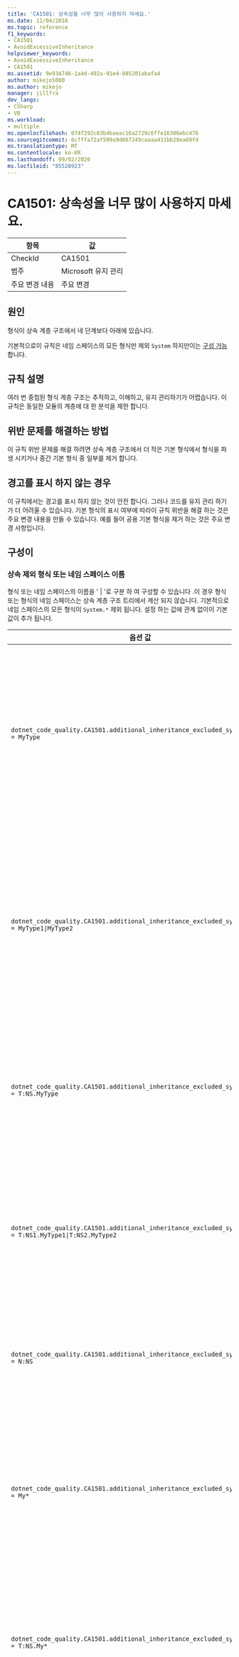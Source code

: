 ```yaml
---
title: 'CA1501: 상속성을 너무 많이 사용하지 마세요.'
ms.date: 11/04/2016
ms.topic: reference
f1_keywords:
- CA1501
- AvoidExcessiveInheritance
helpviewer_keywords:
- AvoidExcessiveInheritance
- CA1501
ms.assetid: 9e934746-1a4d-492a-91e4-085201abafa4
author: mikejo5000
ms.author: mikejo
manager: jillfra
dev_langs:
- CSharp
- VB
ms.workload:
- multiple
ms.openlocfilehash: 074f292c63b4baeac16a2729c6ffe16306ebc476
ms.sourcegitcommit: 6cfffa72af599a9d667249caaaa411bb28ea69fd
ms.translationtype: MT
ms.contentlocale: ko-KR
ms.lasthandoff: 09/02/2020
ms.locfileid: "85528923"
---
```

# <a name="ca1501-avoid-excessive-inheritance"></a>CA1501: 상속성을 너무 많이 사용하지 마세요.

|항목|값|
|-|-|
|CheckId|CA1501|
|범주|Microsoft 유지 관리|
|주요 변경 내용|주요 변경|

## <a name="cause"></a>원인

형식이 상속 계층 구조에서 네 단계보다 아래에 있습니다.

기본적으로이 규칙은 네임 스페이스의 모든 형식만 제외 `System` 하지만이는 [구성 가능](#configurability)합니다.

## <a name="rule-description"></a>규칙 설명

여러 번 중첩된 형식 계층 구조는 추적하고, 이해하고, 유지 관리하기가 어렵습니다. 이 규칙은 동일한 모듈의 계층에 대 한 분석을 제한 합니다.

## <a name="how-to-fix-violations"></a>위반 문제를 해결하는 방법

이 규칙 위반 문제를 해결 하려면 상속 계층 구조에서 더 작은 기본 형식에서 형식을 파생 시키거나 중간 기본 형식 중 일부를 제거 합니다.

## <a name="when-to-suppress-warnings"></a>경고를 표시 하지 않는 경우

이 규칙에서는 경고를 표시 하지 않는 것이 안전 합니다. 그러나 코드를 유지 관리 하기가 더 어려울 수 있습니다. 기본 형식의 표시 여부에 따라이 규칙 위반을 해결 하는 것은 주요 변경 내용을 만들 수 있습니다. 예를 들어 공용 기본 형식을 제거 하는 것은 주요 변경 사항입니다.

## <a name="configurability"></a>구성이

### <a name="inheritance-excluded-type-or-namespace-names"></a>상속 제외 형식 또는 네임 스페이스 이름

형식 또는 네임 스페이스의 이름을 ' | '로 구분 하 여 구성할 수 있습니다 .이 경우 형식 또는 형식의 네임 스페이스는 상속 계층 구조 트리에서 계산 되지 않습니다. 기본적으로 네임 스페이스의 모든 형식이 `System.*` 제외 됩니다. 설정 하는 값에 관계 없이이 기본값이 추가 됩니다.

| 옵션 값 | 요약 |
| --- | --- |
|`dotnet_code_quality.CA1501.additional_inheritance_excluded_symbol_names = MyType` | ' MyType ' 이라는 모든 형식과 일치 하거나 네임 스페이스를 포함 하는 네임 스페이스에 ' MyType ' 및 ' System ' 네임 스페이스의 모든 형식이 포함 됩니다. |
|`dotnet_code_quality.CA1501.additional_inheritance_excluded_symbol_names = MyType1\|MyType2` | ' MyType1 ' 또는 ' MyType2 ' 형식으로 명명 된 모든 형식 또는 ' MyType1 ', ' MyType2 ' 및 ' System ' 네임 스페이스의 모든 형식이 포함 된 네임 스페이스를 찾습니다. |
|`dotnet_code_quality.CA1501.additional_inheritance_excluded_symbol_names = T:NS.MyType` | ' NS ' 네임 스페이스의 ' MyType ' 특정 형식 및 ' System ' 네임 스페이스의 모든 형식에 대응 합니다. |
|`dotnet_code_quality.CA1501.additional_inheritance_excluded_symbol_names = T:NS1.MyType1\|T:NS2.MyType2` | 특정 형식 ' MyType1 ' 및 ' MyType2 '를 해당 하는 정규화 된 이름과 ' System ' 네임 스페이스의 모든 형식과 일치 시킵니다. |
|`dotnet_code_quality.CA1501.additional_inheritance_excluded_symbol_names = N:NS` | ' NS ' 네임 스페이스의 모든 형식과 ' System ' 네임 스페이스의 모든 형식을 찾습니다. |
|`dotnet_code_quality.CA1501.additional_inheritance_excluded_symbol_names = My*` | 이름이 ' My '로 시작 하거나 네임 스페이스 파트가 ' My '로 시작 하 고 ' System ' 네임 스페이스의 모든 형식으로 시작 하는 모든 형식을 찾습니다. |
|`dotnet_code_quality.CA1501.additional_inheritance_excluded_symbol_names = T:NS.My*` | ' NS ' 네임 스페이스에서 이름이 ' My '로 시작 하는 모든 형식과 ' System ' 네임 스페이스의 모든 형식을 찾습니다. |
|`dotnet_code_quality.CA1501.additional_inheritance_excluded_symbol_names = N:My*` | 포함 하는 네임 스페이스가 ' My ' 및 ' System ' 네임 스페이스의 모든 형식으로 시작 하는 모든 형식을 찾습니다. |

## <a name="example"></a>예

다음 예제에서는 규칙을 위반 하는 형식을 보여 줍니다.

[!code-csharp[FxCop.Maintainability.ExcessiveInheritance#1](../code-quality/codesnippet/CSharp/ca1501-avoid-excessive-inheritance_1.cs)]
[!code-vb[FxCop.Maintainability.ExcessiveInheritance#1](../code-quality/codesnippet/VisualBasic/ca1501-avoid-excessive-inheritance_1.vb)]
